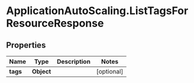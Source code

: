 # ApplicationAutoScaling.ListTagsForResourceResponse

## Properties

Name | Type | Description | Notes
------------ | ------------- | ------------- | -------------
**tags** | **Object** |  | [optional] 



